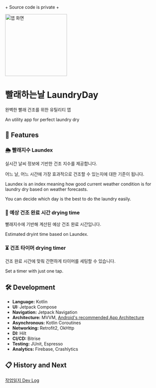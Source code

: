 \+ Source code is private +

<img src="https://play-lh.googleusercontent.com/h-rHuTxoPgxlQV4z9pa5iLbTZbJPZzNl0Dnbd618QwBBokzZFxkSois8SgTTmX9p3A=w480-h960-rw" alt="앱 화면" width="200"/>

# 빨래하는날 LaundryDay
완벽한 빨래 건조를 위한 유틸리티 앱

An utility app for perfect laundry dry

## 🥑 Features 

### 🌦️ 빨래지수 Laundex
실시간 날씨 정보에 기반한 건조 지수를 제공합니다. 

어느 날, 어느 시간에 가장 효과적으로 건조할 수 있는지에 대한 기준이 됩니다.

Laundex is an index meaning how good current weather condition is for laundry dry based on weather forecasts.

You can decide which day is the best to do the laundry easily.

### 👕 예상 건조 완료 시간 drying time
빨래지수에 기반해 계산된 예상 건조 완료 시간입니다.

Estimated dryint time based on Laundex. 

### ⏳ 건조 타이머 drying timer
건조 완료 시간에 맞춰 간편하게 타이머를 세팅할 수 있습니다.

Set a timer with just one tap.

## 🛠️ Development

- **Language:** Kotlin
- **UI:** Jetpack Compose
- **Navigation:** Jetpack Navigation
- **Architecture:** MVVM, [Android's recommended App Architecture](https://developer.android.com/topic/architecture)
- **Asynchronous:** Kotlin Coroutines
- **Networking:** Retrofit2, OkHttp
- **DI:** Hilt
- **CI/CD:** Bitrise
- **Testing:** JUnit, Espresso
- **Analytics:** Firebase, Crashlytics

## 📋 History and Next

[작업일지 Dev Log](https://juhnio.tistory.com/36)
